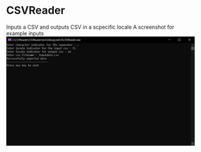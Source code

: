 # CSVReader
 Inputs a CSV and outputs CSV in a scpecific locale
 A screenshot for example inputs
 <img src="pictures/sc.JPG">
 
